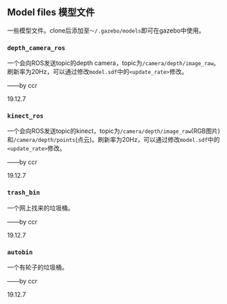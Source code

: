 ## Model files 模型文件

一些模型文件。clone后添加至`～/.gazebo/models`即可在gazebo中使用。

### `depth_camera_ros`

一个会向ROS发送topic的depth camera，topic为`/camera/depth/image_raw`。刷新率为20Hz，可以通过修改`model.sdf`中的`<update_rate>`修改。

——by ccr

19.12.7

### `kinect_ros`

一个会向ROS发送topic的kinect，topic为`/camera/depth/image_raw`(RGB图片)和`/camera/depth/points`(点云)。刷新率为20Hz，可以通过修改`model.sdf`中的`<update_rate>`修改。

——by ccr

19.12.7

### `trash_bin`

一个网上找来的垃圾桶。

——by ccr

19.12.7

### `autobin`

一个有轮子的垃圾桶。

——by ccr

19.12.7


